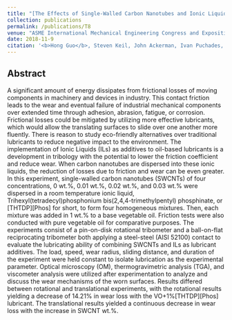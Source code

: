 ```yaml
---
title: "[The Effects of Single-Walled Carbon Nanotubes and Ionic Liquids in Reduction of Friction and Wear](https://asmedigitalcollection.asme.org/IMECE/proceedings-abstract/IMECE2018/52170/V012T11A045/275523)"
collection: publications
permalink: /publications/T8
venue: "ASME International Mechanical Engineering Congress and Exposition"
date: 2018-11-9
citation: '<b>Hong Guo</b>, Steven Keil, John Ackerman, Ivan Puchades, Brian Landi, Patricia Iglesias <i>ASME International Mechanical Engineering Congress and Exposition</i> <b>2018</b>.'
---
```


## Abstract
A significant amount of energy dissipates from frictional losses of moving components in machinery and devices in industry. This contact friction leads to the wear and eventual failure of industrial mechanical components over extended time through adhesion, abrasion, fatigue, or corrosion. Frictional losses could be mitigated by utilizing more effective lubricants, which would allow the translating surfaces to slide over one another more fluently. There is reason to study eco-friendly alternatives over traditional lubricants to reduce negative impact to the environment. The implementation of Ionic Liquids (ILs) as additives to oil-based lubricants is a development in tribology with the potential to lower the friction coefficient and reduce wear. When carbon nanotubes are dispersed into these ionic liquids, the reduction of losses due to friction and wear can be even greater. In this experiment, single-walled carbon nanotubes (SWCNTs) of four concentrations, 0 wt.%, 0.01 wt.%, 0.02 wt.%, and 0.03 wt.% were dispersed in a room temperature ionic liquid, Trihexyl(tetradecyl)phosphonium bis(2,4,4-trimethylpentyl) phosphinate, or [THTDP][Phos] for short, to form four homogeneous mixtures. Then, each mixture was added in 1 wt.% to a base vegetable oil. Friction tests were also conducted with pure vegetable oil for comparative purposes. The experiments consist of a pin-on-disk rotational tribometer and a ball-on-flat reciprocating tribometer both applying a steel-steel (AISI 52100) contact to evaluate the lubricating ability of combining SWCNTs and ILs as lubricant additives. The load, speed, wear radius, sliding distance, and duration of the experiment were held constant to isolate lubrication as the experimental parameter. Optical microscopy (OM), thermogravimetric analysis (TGA), and viscometer analysis were utilized after experimentation to analyze and discuss the wear mechanisms of the worn surfaces. Results differed between rotational and translational experiments, with the rotational results yielding a decrease of 14.21% in wear loss with the VO+1%[THTDP][Phos] lubricant. The translational results yielded a continuous decrease in wear loss with the increase in SWCNT wt.%.

